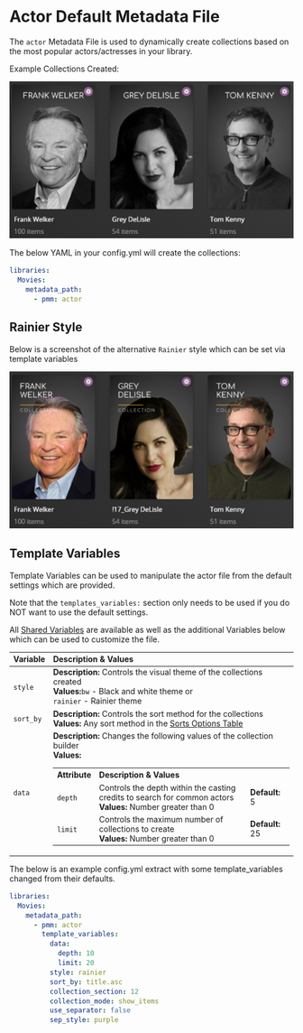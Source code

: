 # Actor Default Metadata File

The `actor` Metadata File is used to dynamically create collections based on the most popular actors/actresses in your library.

Example Collections Created:

![](../images/actor1.png)

The below YAML in your config.yml will create the collections:
```yaml
libraries:
  Movies:
    metadata_path:
      - pmm: actor
```

## Rainier Style
Below is a screenshot of the alternative `Rainier` style which can be set via template variables

![](../images/actor2.png)

## Template Variables
Template Variables can be used to manipulate the actor file from the default settings which are provided. 

Note that the `templates_variables:` section only needs to be used if you do NOT want to use the default settings.

All [Shared Variables](../variables) are available as well as the additional Variables below which can be used to customize the file.


| Variable      | Description & Values                                                                                                                                                                                                                                                                                                                                                                                                                                                                                                                                                                       |
|:--------------|:-------------------------------------------------------------------------------------------------------------------------------------------------------------------------------------------------------------------------------------------------------------------------------------------------------------------------------------------------------------------------------------------------------------------------------------------------------------------------------------------------------------------------------------------------------------------------------------------|
| `style `      | **Description:** Controls the visual theme of the collections created<br>**Values:**`bw` - Black and white theme or</br>`rainier` - Rainier theme                                                                                                                                                                                                                                                                                                                                                                                                                                          |
| `sort_by`     | **Description:** Controls the sort method for the collections<br>**Values:** Any sort method in the [Sorts Options Table](#sort-options)                                                                                                                                                                                                                                                                                                                                                                                                                                                   |
| `data`        | **Description:** Changes the following values of the collection builder<br>**Values:**<br><table class="clearTable"><tr><th>Attribute</th><th>Description & Values</th></tr><tr><td><code>depth</code></td><td>Controls the depth within the casting credits to search for common actors</br><strong>Values:</strong> Number greater than 0</td><td><strong>Default:</strong> 5</td></tr><tr><td><code>limit</code></td><td>Controls the maximum number of collections to create</br><strong>Values:</strong> Number greater than 0</td><td><strong>Default:</strong> 25</td></tr></table> |


The below is an example config.yml extract with some template_variables changed from their defaults.

```yaml
libraries:
  Movies:
    metadata_path:
      - pmm: actor
        template_variables:
          data:
            depth: 10
            limit: 20
          style: rainier
          sort_by: title.asc
          collection_section: 12
          collection_mode: show_items
          use_separator: false
          sep_style: purple
```
